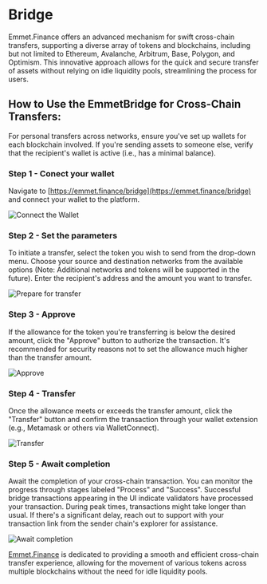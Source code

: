 # Bridge

Emmet.Finance offers an advanced mechanism for swift cross-chain transfers, supporting a diverse array of tokens and blockchains, including but not limited to Ethereum, Avalanche, Arbitrum, Base, Polygon, and Optimism. This innovative approach allows for the quick and secure transfer of assets without relying on idle liquidity pools, streamlining the process for users.

## How to Use the EmmetBridge for Cross-Chain Transfers:

For personal transfers across networks, ensure you've set up wallets for each blockchain involved. If you're sending assets to someone else, verify that the recipient's wallet is active (i.e., has a minimal balance).

### Step 1 - Conect your wallet

Navigate to [https://emmet.finance/bridge](https://emmet.finance/bridge) and connect your wallet to the platform.

![Connect the Wallet](./img/bridge/Bridge1.webp)

### Step 2 - Set the parameters

To initiate a transfer, select the token you wish to send from the drop-down menu. Choose your source and destination networks from the available options (Note: Additional networks and tokens will be supported in the future). Enter the recipient's address and the amount you want to transfer.

![Prepare for transfer](./img/bridge/Bridge2.webp)

### Step 3 - Approve

If the allowance for the token you're transferring is below the desired amount, click the "Approve" button to authorize the transaction. It's recommended for security reasons not to set the allowance much higher than the transfer amount.

![Approve](./img/bridge/Bridge3.webp)

### Step 4 - Transfer

Once the allowance meets or exceeds the transfer amount, click the "Transfer" button and confirm the transaction through your wallet extension (e.g., Metamask or others via WalletConnect).

![Transfer](./img/bridge/Bridge4.webp)

### Step 5 - Await completion

Await the completion of your cross-chain transaction. You can monitor the progress through stages labeled "Process" and "Success". Successful bridge transactions appearing in the UI indicate validators have processed your transaction. During peak times, transactions might take longer than usual. If there's a significant delay, reach out to support with your transaction link from the sender chain's explorer for assistance.

![Await completion](./img/bridge/Bridge5.webp)

[Emmet.Finance](https://emmet.finance/) is dedicated to providing a smooth and efficient cross-chain transfer experience, allowing for the movement of various tokens across multiple blockchains without the need for idle liquidity pools.